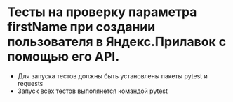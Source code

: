 ﻿# Тесты на проверку параметра firstName при создании пользователя в Яндекс.Прилавок с помощью его API.
- Для запуска тестов должны быть установлены пакеты pytest и requests
- Запуск всех тестов выполянется командой pytest
